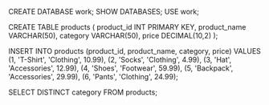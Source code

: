 CREATE DATABASE work;
SHOW DATABASES;
USE work;

CREATE TABLE products (
  product_id INT PRIMARY KEY,
  product_name VARCHAR(50),
  category VARCHAR(50),
  price DECIMAL(10,2)
);

INSERT INTO products (product_id, product_name, category, price) VALUES 
  (1, 'T-Shirt', 'Clothing', 10.99),
  (2, 'Socks', 'Clothing', 4.99),
  (3, 'Hat', 'Accessories', 12.99),
  (4, 'Shoes', 'Footwear', 59.99),
  (5, 'Backpack', 'Accessories', 29.99),
  (6, 'Pants', 'Clothing', 24.99);
  
  
  
  SELECT DISTINCT category FROM products;
